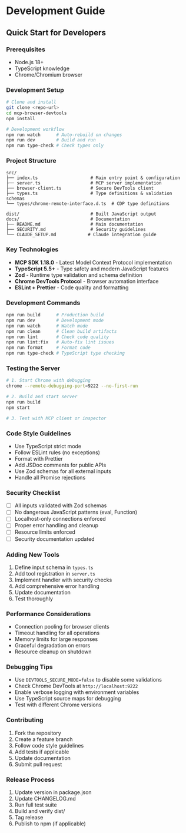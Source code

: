 # Development Guide

## Quick Start for Developers

### Prerequisites
- Node.js 18+ 
- TypeScript knowledge
- Chrome/Chromium browser

### Development Setup
```bash
# Clone and install
git clone <repo-url>
cd mcp-browser-devtools
npm install

# Development workflow
npm run watch      # Auto-rebuild on changes
npm run dev        # Build and run
npm run type-check # Check types only
```

### Project Structure
```
src/
├── index.ts                    # Main entry point & configuration
├── server.ts                   # MCP server implementation
├── browser-client.ts           # Secure DevTools client
├── types.ts                    # Type definitions & validation schemas
└── types/chrome-remote-interface.d.ts  # CDP type definitions

dist/                           # Built JavaScript output
docs/                           # Documentation
├── README.md                   # Main documentation
├── SECURITY.md                 # Security guidelines
└── CLAUDE_SETUP.md            # Claude integration guide
```

### Key Technologies
- **MCP SDK 1.18.0** - Latest Model Context Protocol implementation
- **TypeScript 5.5+** - Type safety and modern JavaScript features
- **Zod** - Runtime type validation and schema definition
- **Chrome DevTools Protocol** - Browser automation interface
- **ESLint + Prettier** - Code quality and formatting

### Development Commands
```bash
npm run build      # Production build
npm run dev        # Development mode
npm run watch      # Watch mode
npm run clean      # Clean build artifacts
npm run lint       # Check code quality
npm run lint:fix   # Auto-fix lint issues
npm run format     # Format code
npm run type-check # TypeScript type checking
```

### Testing the Server
```bash
# 1. Start Chrome with debugging
chrome --remote-debugging-port=9222 --no-first-run

# 2. Build and start server
npm run build
npm start

# 3. Test with MCP client or inspector
```

### Code Style Guidelines
- Use TypeScript strict mode
- Follow ESLint rules (no exceptions)
- Format with Prettier
- Add JSDoc comments for public APIs
- Use Zod schemas for all external inputs
- Handle all Promise rejections

### Security Checklist
- [ ] All inputs validated with Zod schemas
- [ ] No dangerous JavaScript patterns (eval, Function)
- [ ] Localhost-only connections enforced
- [ ] Proper error handling and cleanup
- [ ] Resource limits enforced
- [ ] Security documentation updated

### Adding New Tools
1. Define input schema in `types.ts`
2. Add tool registration in `server.ts`
3. Implement handler with security checks
4. Add comprehensive error handling
5. Update documentation
6. Test thoroughly

### Performance Considerations
- Connection pooling for browser clients
- Timeout handling for all operations
- Memory limits for large responses
- Graceful degradation on errors
- Resource cleanup on shutdown

### Debugging Tips
- Use `DEVTOOLS_SECURE_MODE=false` to disable some validations
- Check Chrome DevTools at `http://localhost:9222`
- Enable verbose logging with environment variables
- Use TypeScript source maps for debugging
- Test with different Chrome versions

### Contributing
1. Fork the repository
2. Create a feature branch
3. Follow code style guidelines
4. Add tests if applicable
5. Update documentation
6. Submit pull request

### Release Process
1. Update version in package.json
2. Update CHANGELOG.md
3. Run full test suite
4. Build and verify dist/
5. Tag release
6. Publish to npm (if applicable)